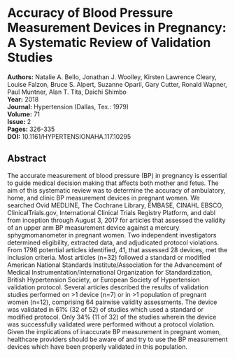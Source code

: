 # Accuracy of Blood Pressure Measurement Devices in Pregnancy: A Systematic Review of Validation Studies

**Authors:** Natalie A. Bello, Jonathan J. Woolley, Kirsten Lawrence Cleary, Louise Falzon, Bruce S. Alpert, Suzanne Oparil, Gary Cutter, Ronald Wapner, Paul Muntner, Alan T. Tita, Daichi Shimbo  
**Year:** 2018  
**Journal:** Hypertension (Dallas, Tex.: 1979)  
**Volume:** 71  
**Issue:** 2  
**Pages:** 326-335  
**DOI:** 10.1161/HYPERTENSIONAHA.117.10295  

## Abstract
The accurate measurement of blood pressure (BP) in pregnancy is essential to guide medical decision making that affects both mother and fetus. The aim of this systematic review was to determine the accuracy of ambulatory, home, and clinic BP measurement devices in pregnant women. We searched Ovid MEDLINE, The Cochrane Library, EMBASE, CINAHL EBSCO, ClinicalTrials.gov, International Clinical Trials Registry Platform, and dabl from inception through August 3, 2017 for articles that assessed the validity of an upper arm BP measurement device against a mercury sphygmomanometer in pregnant women. Two independent investigators determined eligibility, extracted data, and adjudicated protocol violations. From 1798 potential articles identified, 41, that assessed 28 devices, met the inclusion criteria. Most articles (n=32) followed a standard or modified American National Standards Institute/Association for the Advancement of Medical Instrumentation/International Organization for Standardization, British Hypertension Society, or European Society of Hypertension validation protocol. Several articles described the results of validation studies performed on >1 device (n=7) or in >1 population of pregnant women (n=12), comprising 64 pairwise validity assessments. The device was validated in 61% (32 of 52) of studies which used a standard or modified protocol. Only 34% (11 of 32) of the studies wherein the device was successfully validated were performed without a protocol violation. Given the implications of inaccurate BP measurement in pregnant women, healthcare providers should be aware of and try to use the BP measurement devices which have been properly validated in this population.

